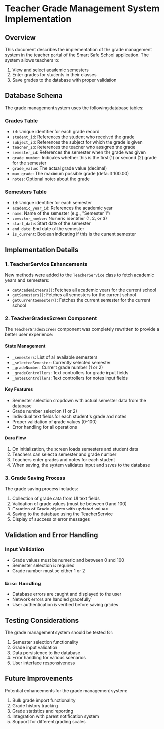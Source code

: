 # Teacher Grade Management System Implementation

## Overview

This document describes the implementation of the grade management system in the teacher portal of the Smart Safe School application. The system allows teachers to:

1. View and select academic semesters
2. Enter grades for students in their classes
3. Save grades to the database with proper validation

## Database Schema

The grade management system uses the following database tables:

### Grades Table
- `id`: Unique identifier for each grade record
- `student_id`: References the student who received the grade
- `subject_id`: References the subject for which the grade is given
- `teacher_id`: References the teacher who assigned the grade
- `semester_id`: References the semester when the grade was given
- `grade_number`: Indicates whether this is the first (1) or second (2) grade for the semester
- `grade_value`: The actual grade value (decimal)
- `max_grade`: The maximum possible grade (default 100.00)
- `notes`: Optional notes about the grade

### Semesters Table
- `id`: Unique identifier for each semester
- `academic_year_id`: References the academic year
- `name`: Name of the semester (e.g., "Semester 1")
- `semester_number`: Numeric identifier (1, 2, or 3)
- `start_date`: Start date of the semester
- `end_date`: End date of the semester
- `is_current`: Boolean indicating if this is the current semester

## Implementation Details

### 1. TeacherService Enhancements

New methods were added to the `TeacherService` class to fetch academic years and semesters:

- `getAcademicYears()`: Fetches all academic years for the current school
- `getSemesters()`: Fetches all semesters for the current school
- `getCurrentSemester()`: Fetches the current semester for the current school

### 2. TeacherGradesScreen Component

The `TeacherGradesScreen` component was completely rewritten to provide a better user experience:

#### State Management
- `_semesters`: List of all available semesters
- `_selectedSemester`: Currently selected semester
- `_gradeNumber`: Current grade number (1 or 2)
- `_gradeControllers`: Text controllers for grade input fields
- `_notesControllers`: Text controllers for notes input fields

#### Key Features
- Semester selection dropdown with actual semester data from the database
- Grade number selection (1 or 2)
- Individual text fields for each student's grade and notes
- Proper validation of grade values (0-100)
- Error handling for all operations

#### Data Flow
1. On initialization, the screen loads semesters and student data
2. Teachers can select a semester and grade number
3. Teachers enter grades and notes for each student
4. When saving, the system validates input and saves to the database

### 3. Grade Saving Process

The grade saving process includes:

1. Collection of grade data from UI text fields
2. Validation of grade values (must be between 0 and 100)
3. Creation of Grade objects with updated values
4. Saving to the database using the TeacherService
5. Display of success or error messages

## Validation and Error Handling

### Input Validation
- Grade values must be numeric and between 0 and 100
- Semester selection is required
- Grade number must be either 1 or 2

### Error Handling
- Database errors are caught and displayed to the user
- Network errors are handled gracefully
- User authentication is verified before saving grades

## Testing Considerations

The grade management system should be tested for:

1. Semester selection functionality
2. Grade input validation
3. Data persistence to the database
4. Error handling for various scenarios
5. User interface responsiveness

## Future Improvements

Potential enhancements for the grade management system:

1. Bulk grade import functionality
2. Grade history tracking
3. Grade statistics and reporting
4. Integration with parent notification system
5. Support for different grading scales